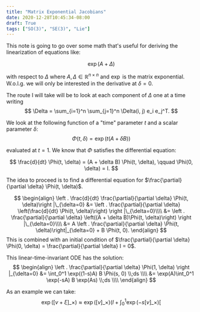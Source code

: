 ```yaml
---
title: "Matrix Exponential Jacobians"
date: 2020-12-28T10:45:34-08:00
draft: True
tags: ["SO(3)", "SE(3)", "Lie"]
---
```


This note is going to go over some math that's useful for deriving the linearization
of equations like:

$$
\exp(A + \Delta)
$$

with respect to $\Delta$ where $A, \Delta \in \mathbb{R}^{n
\times n}$ and $\exp$ is the matrix exponential.  W.o.l.g. we
will only be interested in the derivative at $\delta = 0$.

The route I will take will be to look at each component of $\Delta$ one at a time writing
$$
\Delta = \sum_{i=1}^n \sum_{j=1}^n \Delta(i, j) e_i e_j^T.
$$

We look at the following function of a "time" parameter $t$ and a scalar parameter $\delta$:
$$
\Phi(t, \delta) = \exp(t(A + \delta B))
$$

evaluated at $t = 1$.  We know that $\Phi$ satisfies the differential equation:

$$
\frac{d}{dt} \Phi(t, \delta) = (A + \delta B) \Phi(t, \delta), \qquad \Phi(0, \delta) = I.
$$

The idea to proceed is to find a differential equation for $\frac{\partial}{\partial \delta} \Phi(t, \delta)$.

$$
\begin{align}
\left . \frac{d}{dt} \frac{\partial}{\partial \delta} \Phi(t, \delta)\right |\_{\delta=0} &=
 \left . \frac{\partial}{\partial \delta} \left(\frac{d}{dt} \Phi(t, \delta)\right) \right |\_{\delta=0}\\\\
 &=
 \left . \frac{\partial}{\partial \delta} \left((A + \delta B)\Phi(t, \delta)\right) \right |\_{\delta=0}\\\\
&=
 A \left . \frac{\partial}{\partial \delta} \Phi(t, \delta)\right|_{\delta=0} + B \Phi(t, 0).
\end{align}
$$
This is combined with an initial condition of $\frac{\partial}{\partial \delta} \Phi(0, \delta) = \frac{\partial}{\partial \delta} I = 0$.

This linear-time-invariant ODE has the solution:
$$
\begin{align}
\left . \frac{\partial}{\partial \delta} \Phi(1, \delta) \right |_{\delta=0}
&= \int_0^1 \exp((1-s)A) B \Phi(s, 0) \\;ds \\\\
&= \exp(A)\int_0^1 \exp(-sA) B \exp(As) \\;ds \\\\
\end{align}
$$


As an example we can take:
$$
\exp\left([v + \xi]\_\times\right)
\approx \exp([v]\_\times)( I + \int_0^1 \exp(-s[v]\_\times) [
$$
